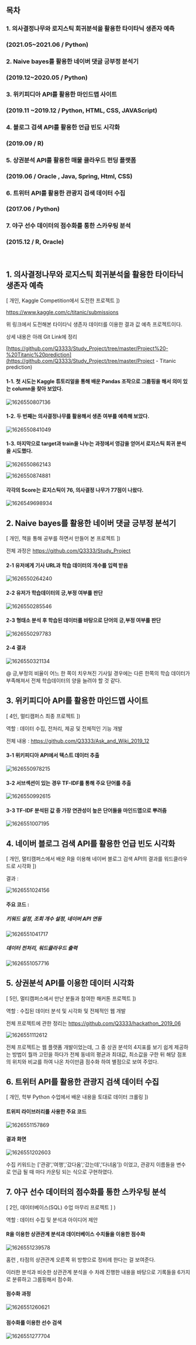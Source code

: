 ## 목차

### 1. 의사결정나무와 로지스틱 회귀분석을 활용한 타이타닉 생존자 예측

###  (2021.05~2021.06 / Python)

 

  

### 2. Naive bayes를 활용한 네이버 댓글 긍부정 분석기

### (2019.12~2020.05 / Python)

 

  

### 3. 위키피디아 API를 활용한 마인드맵 사이트

### (2019.11 ~2019.12 / Python, HTML, CSS, JAVAScript)

 

  

### 4. 블로그 검색 API를 활용한 언급 빈도 시각화

### (2019.09 / R) 

 

  

### 5. 상권분석 API를 활용한 매물 클라우드 펀딩 플랫폼

### (2019.06 / Oracle , Java, Spring, Html, CSS) 

 

  

### 6. 트위터 API를 활용한 관광지 검색 데이터 수집

### (2017.06 / Python) 

 

  

### 7. 야구 선수 데이터의 점수화를 통한 스카우팅 분석

### (2015.12 / R, Oracle)

 

 

   

   

   

​    



## 1. 의사결정나무와 로지스틱 회귀분석을 활용한 타이타닉 생존자 예측

 

[ 개인, Kaggle Competition에서 도전한 프로젝트 ]) 

https://www.kaggle.com/c/titanic/submissions

위 링크에서 도전해본 타이타닉 생존자 데이터를 이용한 결과 값 예측 프로젝트이다.

 

상세 내용은 아래 Git Link에 정리

[https://github.com/Q3333/Study_Project/tree/master/Project%20-%20Titanic%20prediction](https://github.com/Q3333/Study_Project/tree/master/Project - Titanic prediction)

  

  

#### 1-1.      첫 시도는 Kaggle 튜토리얼을 통해 배운 Pandas 조작으로 그룹핑을 해서 의미 있는 column을 찾아 보았다.



![1626550807136](assets/1626550807136.png)



  

  

 

####  1-2. 두 번째는 의사결정나무를 활용해서 생존 여부를 예측해 보았다.



![1626550841049](assets/1626550841049.png)

 

 

  

####  1-3. 마지막으로 target과 train을 나누는 과정에서 영감을 얻어서 로지스틱 회귀 분석을 시도했다.



  ![1626550862143](assets/1626550862143.png)

 

![1626550874881](assets/1626550874881.png)

 

  

  

#### 각각의 Score는 로지스틱이 76, 의사결정 나무가 77점이 나왔다.

 ![1626549698934](assets/1626549698934.png)

 

  

   

   

  

 

## 2. Naive bayes를 활용한 네이버 댓글 긍부정 분석기

 

[ 개인, 책을 통해 공부를 하면서 만들어 본 프로젝트 ])

 

전체 과정은 https://github.com/Q3333/Study_Project

 

 

#### 2-1  유저에게 기사 URL과 학습 데이터의 개수를 입력 받음



   ![1626550264240](assets/1626550264240.png)



#### 2-2  유저가 학습데이터의 긍,부정 여부를 판단

 ![1626550285546](assets/1626550285546.png)



#### 2-3   형태소 분석 후 학습된 데이터를 바탕으로 단어의 긍,부정 여부를 판단

![1626550297783](assets/1626550297783.png)

 

#### 2-4   결과

![1626550321134](assets/1626550321134.png)

 

 

@ 긍,부정의 비율이 어느 한 쪽이 치우쳐진 기사일 경우에는 다른 한쪽의 학습 데이터가 부족해져서 전체 학습데이터의 양을 늘려야 할 것 같다.

 

 

 

## 3. 위키피디아 API를 활용한 마인드맵 사이트

 

[ 4인, 멀티캠퍼스 최종 프로젝트 ])

역할 : 데이터 수집, 전처리, 제공 및 전체적인 기능 개발 

 

전체 내용 : https://github.com/Q3333/Ask_and_Wiki_2019_12

 

####  3-1 위키피디아 API에서 텍스트 데이터 추출

![1626550978215](assets/1626550978215.png)





####  3-2 서브섹션이 있는 경우 TF-IDF를 통해 주요 단어를 추출

![1626550992615](assets/1626550992615.png)





#### 3-3 TF-IDF 분석된 값 중 가장 연관성이 높은 단어들을 마인드맵으로 뿌려줌



![1626551007195](assets/1626551007195.png)



 

 

 

 

 

 

## 4. 네이버 블로그 검색 API를 활용한 언급 빈도 시각화

 

[ 개인, 멀티캠퍼스에서 배운 R을 이용해 네이버 블로그 검색 API의 결과를 워드클라우드로 시각화 ])

 

 

결과 : 

![1626551024156](assets/1626551024156.png)

#### 주요 코드 : 

##### 키워드 설정, 조회 개수 설정, 네이버 API 연동

![1626551041717](assets/1626551041717.png)

 

##### 데이터 전처리, 워드클라우드 출력

![1626551057716](assets/1626551057716.png)



## 5. 상권분석 API를 이용한 데이터 시각화

 

[ 5인, 멀티캠퍼스에서 만난 분들과 참여한 해커톤 프로젝트 ])

역할 : 수집된 데이터 분석 및 시각화 및 전체적인 웹 개발

 

전체 프로젝트에 관한 정리는 https://github.com/Q3333/hackathon_2019_06

 

![1626551112612](assets/1626551112612.png)




전체 프로젝트는 웹 플랫폼 개발이었는데, 그 중 상권 분석의 4지표를 보기 쉽게 제공하는 방법이 뭘까 고민을 하다가 전체 동네의 평균과 최대값, 최소값을 구한 뒤 해당 점포의 위치와 비교를 하여 나온 차이만큼 점수화 하여 별점으로 보여 주었다.

 

## 6. 트위터 API를 활용한 관광지 검색 데이터 수집

[ 개인, 학부 Python 수업에서 배운 내용을 토대로 데이터 크롤링 ])





#### 트위피 라이브러리를 사용한 주요 코드

  ![1626551157869](assets/1626551157869.png)





#### 결과 화면

 

![1626551202603](assets/1626551202603.png)



수집 키워드는 ['관광','여행','갔다옴','갔는데','다녀옴']) 이었고, 관광지 이름들을 변수로 언급 될 때 마다 카운팅 되는 식으로 구현하였다.







 

## 7. 야구 선수 데이터의 점수화를 통한 스카우팅 분석

 

[ 2인, 데이터베이스(SQL) 수업 마무리 프로젝트 ] )

역할 : 데이터 수집 및 분석과 아이디어 제안

 

 

#### R을 이용한 상관관계 분석과 데이터베이스 수치들을 이용한 점수화

![1626551239578](assets/1626551239578.png)



홈런 , 타점의 상관관계 오른쪽 위 방향으로 정비례 한다는 걸 보여준다.

이러한 분석과 비슷한 상관관계 분석을 수 차례 진행한 내용을 바탕으로 기록들을 6가지로 분류하고 그룹핑해서 점수화.



#### 점수화 과정

![1626551260621](assets/1626551260621.png)



##### 

#### 점수화를 이용한 선수 검색

![1626551277704](assets/1626551277704.png)



 